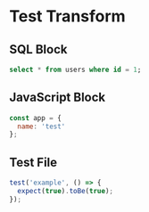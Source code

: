 # Test Transform

## SQL Block

```sql
select * from users where id = 1;
```

## JavaScript Block

```js file=app.js
const app = {
  name: 'test'
};
```

## Test File

```js file=test.spec.js
test('example', () => {
  expect(true).toBe(true);
});
```

